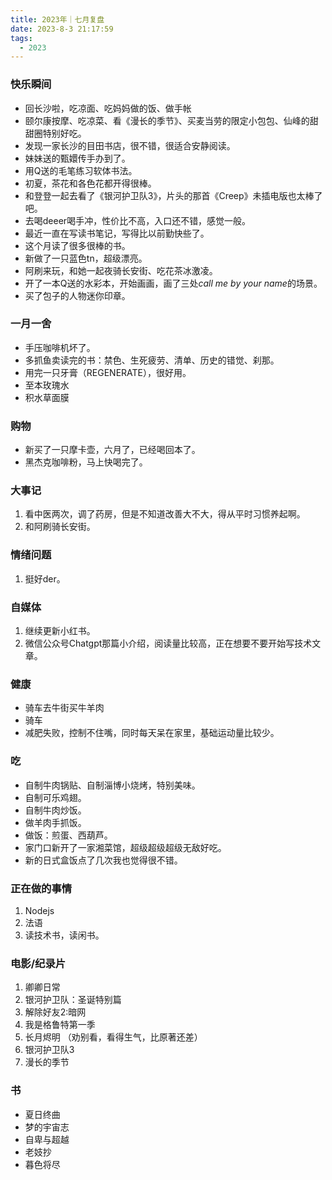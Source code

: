 ```yaml
---
title: 2023年｜七月复盘
date: 2023-8-3 21:17:59
tags:
  - 2023
---
```


### 快乐瞬间

- 回长沙啦，吃凉面、吃妈妈做的饭、做手帐
- 颐尔康按摩、吃凉菜、看《漫长的季节》、买麦当劳的限定小包包、仙峰的甜甜圈特别好吃。
- 发现一家长沙的目田书店，很不错，很适合安静阅读。
- 妹妹送的甄嬛传手办到了。
- 用Q送的毛笔练习软体书法。
- 初夏，茶花和各色花都开得很棒。
- 和登登一起去看了《银河护卫队3》，片头的那首《Creep》未插电版也太棒了吧。
- 去喝deeer喝手冲，性价比不高，入口还不错，感觉一般。
- 最近一直在写读书笔记，写得比以前勤快些了。
- 这个月读了很多很棒的书。
- 新做了一只蓝色tn，超级漂亮。
- 阿刷来玩，和她一起夜骑长安街、吃花茶冰激凌。
- 开了一本Q送的水彩本，开始画画，画了三处*call me by your name*的场景。
- 买了包子的人物迷你印章。

### 一月一舍

- 手压咖啡机坏了。
- 多抓鱼卖读完的书：禁色、生死疲劳、清单、历史的错觉、刹那。
- 用完一只牙膏（REGENERATE），很好用。
- 至本玫瑰水
- 积水草面膜

### 购物

- 新买了一只摩卡壶，六月了，已经喝回本了。
- 黑杰克咖啡粉，马上快喝完了。


### 大事记

  1. 看中医两次，调了药房，但是不知道改善大不大，得从平时习惯养起啊。
  2. 和阿刷骑长安街。
   
### 情绪问题

1. 挺好der。

### 自媒体

1. 继续更新小红书。
2. 微信公众号Chatgpt那篇小介绍，阅读量比较高，正在想要不要开始写技术文章。

### 健康

- 骑车去牛街买牛羊肉
- 骑车
- 减肥失败，控制不住嘴，同时每天呆在家里，基础运动量比较少。
   
### 吃

- 自制牛肉锅贴、自制淄博小烧烤，特别美味。
- 自制可乐鸡翅。
- 自制牛肉炒饭。
- 做羊肉手抓饭。
- 做饭：煎蛋、西葫芦。
- 家门口新开了一家湘菜馆，超级超级超级无敌好吃。
- 新的日式盒饭点了几次我也觉得很不错。

### 正在做的事情

1. Nodejs
2. 法语
3. 读技术书，读闲书。

### 电影/纪录片

1. 卿卿日常
2. 银河护卫队：圣诞特别篇
3. 解除好友2:暗网
4. 我是格鲁特第一季
5. 长月烬明 （劝别看，看得生气，比原著还差）
6. 银河护卫队3
7. 漫长的季节
   
### 书

- 夏日终曲
- 梦的宇宙志
- 自卑与超越
- 老妓抄
- 暮色将尽